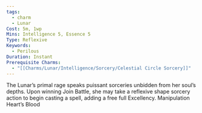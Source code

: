 ```yaml
---
tags:
  - charm
  - Lunar
Cost: 5m, 1wp
Mins: Intelligence 5, Essence 5
Type: Reflexive
Keywords:
  - Perilous
Duration: Instant
Prerequisite Charms:
  - "[[Charms/Lunar/Intelligence/Sorcery/Celestial Circle Sorcery]]"
---
```

The Lunar’s primal rage speaks puissant sorceries unbidden from her soul’s depths. Upon winning Join Battle, she may take a reflexive shape sorcery action to begin casting a spell, adding a free full Excellency. Manipulation Heart’s Blood